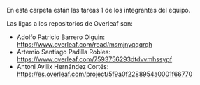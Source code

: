 En esta carpeta están las tareas 1 de los integrantes del equipo.

Las ligas a los repositorios de Overleaf son:

- Adolfo Patricio Barrero Olguin: https://www.overleaf.com/read/msmjnyqqqrqh
- Artemio Santiago Padilla Robles:   https://www.overleaf.com/7593756293dtdvvmhssypf
- Antoni Avilix Hernández Cortés: https://es.overleaf.com/project/5f9a0f2288954a0001f66770
